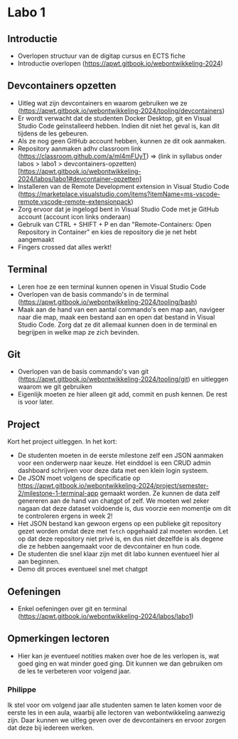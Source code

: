 # Labo 1

## Introductie

- Overlopen structuur van de digitap cursus en ECTS fiche
- Introductie overlopen (https://apwt.gitbook.io/webontwikkeling-2024)
  
## Devcontainers opzetten

- Uitleg wat zijn devcontainers en waarom gebruiken we ze (https://apwt.gitbook.io/webontwikkeling-2024/tooling/devcontainers)
- Er wordt verwacht dat de studenten Docker Desktop, git en Visual Studio Code geïnstalleerd hebben. Indien dit niet het geval is, kan dit tijdens de les gebeuren. 
- Als ze nog geen GitHub account hebben, kunnen ze dit ook aanmaken.
- Repository aanmaken adhv classroom link (https://classroom.github.com/a/ml4mFUyT) => (link in syllabus onder labos > labo1 > devcontainers-opzetten)[https://apwt.gitbook.io/webontwikkeling-2024/labos/labo1#devcontainer-opzetten]
- Installeren van de Remote Development extension in Visual Studio Code (https://marketplace.visualstudio.com/items?itemName=ms-vscode-remote.vscode-remote-extensionpack)
- Zorg ervoor dat je ingelogd bent in Visual Studio Code met je GitHub account (account icon links onderaan)
- Gebruik van CTRL + SHIFT + P en dan "Remote-Containers: Open Repository in Container" en kies de repository die je net hebt aangemaakt
- Fingers crossed dat alles werkt!

## Terminal

- Leren hoe ze een terminal kunnen openen in Visual Studio Code
- Overlopen van de basis commando's in de terminal (https://apwt.gitbook.io/webontwikkeling-2024/tooling/bash)
- Maak aan de hand van een aantal commando's een map aan, navigeer naar die map, maak een bestand aan en open dat bestand in Visual Studio Code. Zorg dat ze dit allemaal kunnen doen in de terminal en begrijpen in welke map ze zich bevinden.

## Git

- Overlopen van de basis commando's van git (https://apwt.gitbook.io/webontwikkeling-2024/tooling/git) en uitleggen waarom we git gebruiken
- Eigenlijk moeten ze hier alleen git add, commit en push kennen. De rest is voor later.

## Project

Kort het project uitleggen. In het kort:
- De studenten moeten in de eerste milestone zelf een JSON aanmaken voor een onderwerp naar keuze. Het einddoel is een CRUD admin dashboard schrijven voor deze data met een klein login systeem.
- De JSON moet volgens de specificatie op https://apwt.gitbook.io/webontwikkeling-2024/project/semester-2/milestone-1-terminal-app gemaakt worden. Ze kunnen de data zelf genereren aan de hand van chatgpt of zelf. We moeten wel zeker nagaan dat deze dataset voldoende is, dus voorzie een momentje om dit te controleren ergens in week 2!
- Het JSON bestand kan gewoon ergens op een publieke git repository gezet worden omdat deze met `fetch` opgehaald zal moeten worden. Let op dat deze repository niet privé is, en dus niet dezelfde is als degene die ze hebben aangemaakt voor de devcontainer en hun code.
- De studenten die snel klaar zijn met dit labo kunnen eventueel hier al aan beginnen.
- Demo dit proces eventueel snel met chatgpt
  
## Oefeningen

- Enkel oefeningen over git en terminal (https://apwt.gitbook.io/webontwikkeling-2024/labos/labo1)

## Opmerkingen lectoren

- Hier kan je eventueel notities maken over hoe de les verlopen is, wat goed ging en wat minder goed ging. Dit kunnen we dan gebruiken om de les te verbeteren voor volgend jaar.


### Philippe
Ik stel voor om volgend jaar alle studenten samen te laten komen voor de eerste les in een aula, waarbij alle lectoren van webontwikkeling aanwezig zijn. Daar kunnen we uitleg geven over de devcontainers en ervoor zorgen dat deze bij iedereen werken.
